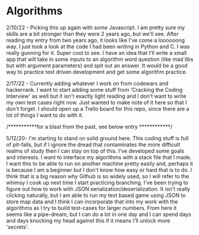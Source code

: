 # Algorithms

2/10/22 - Picking this up again with some Javascript. I am pretty sure my skills are a bit stronger than they were 2 years ago, but we'll see. After reading my entry from two years ago, it looks like I've come a loooooong way. I just took a look at the code I had been writing in Python and C. I was really gunning for it. Super cool to see. I have an idea that I'll write a small app that will take in some inputs to an algorithm word question (like mad libs but with argument parameters) and spit out an answer. It would be a good way to practice test driven development and get some algorithm practice.

2/17/22 - Currently adding whatever I work on from codewars and hackerrank. I want to start adding some stuff from 'Cracking the Coding Interview' as well but it isn't exactly light reading and I don't want to write my own test cases right now. Just wanted to make note of it here so that I don't forget. I should open up a Trello board for this repo, since there are a lot of things I want to do with it.


/***********for a blast from the past, see below entry ************/


5/12/20- I'm starting to stand on solid ground here. This coding stuff is full of pit-falls, but if I ignore the dread that contaminates the more difficult realms of study then I can stay on top of this. I've developed some goals and interests.
I want to interface my algorithms with a stack file that I made. I want this to be able to run on another machine pretty easily and, perhaps it is because I am a beginner but I don't know how easy or hard that is to do. I think that is a big reason why Github is so widely used, so I will refer to the whimsy I cook up next time I start practicing branching.
I've been trying to figure out how to work with JSON serialization/deserialization. It isn't really clicking naturally, but I am able to run my text based game using JSON to store map data and I think I can incorporate that into my work with the algorithms as I try to build test-cases for larger numbers.
From here it seems like a pipe-dream, but I can do a lot in one day and I can spend days and days knocking my head against this if it means I'll unlock more 'secrets'.
